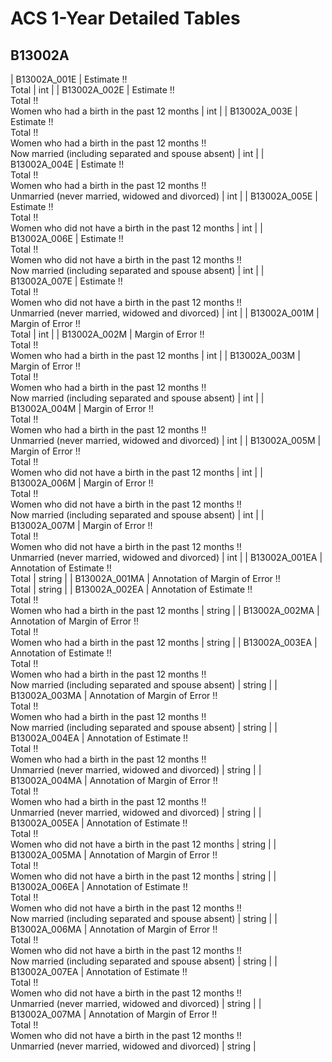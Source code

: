 # ACS 1-Year Detailed Tables

## B13002A

| B13002A_001E | Estimate !!<br>Total | int |
| B13002A_002E | Estimate !!<br>Total !!<br>Women who had a birth in the past 12 months | int |
| B13002A_003E | Estimate !!<br>Total !!<br>Women who had a birth in the past 12 months !!<br>Now married (including separated and spouse absent) | int |
| B13002A_004E | Estimate !!<br>Total !!<br>Women who had a birth in the past 12 months !!<br>Unmarried (never married, widowed and divorced) | int |
| B13002A_005E | Estimate !!<br>Total !!<br>Women who did not have a birth in the past 12 months | int |
| B13002A_006E | Estimate !!<br>Total !!<br>Women who did not have a birth in the past 12 months !!<br>Now married (including separated and spouse absent) | int |
| B13002A_007E | Estimate !!<br>Total !!<br>Women who did not have a birth in the past 12 months !!<br>Unmarried (never married, widowed and divorced) | int |
| B13002A_001M | Margin of Error !!<br>Total | int |
| B13002A_002M | Margin of Error !!<br>Total !!<br>Women who had a birth in the past 12 months | int |
| B13002A_003M | Margin of Error !!<br>Total !!<br>Women who had a birth in the past 12 months !!<br>Now married (including separated and spouse absent) | int |
| B13002A_004M | Margin of Error !!<br>Total !!<br>Women who had a birth in the past 12 months !!<br>Unmarried (never married, widowed and divorced) | int |
| B13002A_005M | Margin of Error !!<br>Total !!<br>Women who did not have a birth in the past 12 months | int |
| B13002A_006M | Margin of Error !!<br>Total !!<br>Women who did not have a birth in the past 12 months !!<br>Now married (including separated and spouse absent) | int |
| B13002A_007M | Margin of Error !!<br>Total !!<br>Women who did not have a birth in the past 12 months !!<br>Unmarried (never married, widowed and divorced) | int |
| B13002A_001EA | Annotation of Estimate !!<br>Total | string |
| B13002A_001MA | Annotation of Margin of Error !!<br>Total | string |
| B13002A_002EA | Annotation of Estimate !!<br>Total !!<br>Women who had a birth in the past 12 months | string |
| B13002A_002MA | Annotation of Margin of Error !!<br>Total !!<br>Women who had a birth in the past 12 months | string |
| B13002A_003EA | Annotation of Estimate !!<br>Total !!<br>Women who had a birth in the past 12 months !!<br>Now married (including separated and spouse absent) | string |
| B13002A_003MA | Annotation of Margin of Error !!<br>Total !!<br>Women who had a birth in the past 12 months !!<br>Now married (including separated and spouse absent) | string |
| B13002A_004EA | Annotation of Estimate !!<br>Total !!<br>Women who had a birth in the past 12 months !!<br>Unmarried (never married, widowed and divorced) | string |
| B13002A_004MA | Annotation of Margin of Error !!<br>Total !!<br>Women who had a birth in the past 12 months !!<br>Unmarried (never married, widowed and divorced) | string |
| B13002A_005EA | Annotation of Estimate !!<br>Total !!<br>Women who did not have a birth in the past 12 months | string |
| B13002A_005MA | Annotation of Margin of Error !!<br>Total !!<br>Women who did not have a birth in the past 12 months | string |
| B13002A_006EA | Annotation of Estimate !!<br>Total !!<br>Women who did not have a birth in the past 12 months !!<br>Now married (including separated and spouse absent) | string |
| B13002A_006MA | Annotation of Margin of Error !!<br>Total !!<br>Women who did not have a birth in the past 12 months !!<br>Now married (including separated and spouse absent) | string |
| B13002A_007EA | Annotation of Estimate !!<br>Total !!<br>Women who did not have a birth in the past 12 months !!<br>Unmarried (never married, widowed and divorced) | string |
| B13002A_007MA | Annotation of Margin of Error !!<br>Total !!<br>Women who did not have a birth in the past 12 months !!<br>Unmarried (never married, widowed and divorced) | string |


